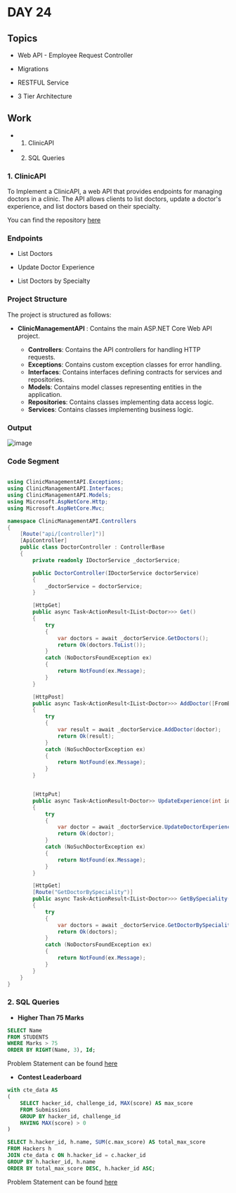 # DAY 24

## Topics

- Web API - Employee Request Controller

- Migrations

- RESTFUL Service

- 3 Tier Architecture


## Work

- 1. ClinicAPI

- 2. SQL Queries

### 1. ClinicAPI

To Implement a ClinicAPI, a web API that provides endpoints for managing doctors in a clinic. The API allows clients to list doctors, update a doctor's experience, and list doctors based on their specialty.

You can find the repository [here](./ClinicManagementSolution)

### Endpoints

- List Doctors

- Update Doctor Experience

- List Doctors by Specialty

### Project Structure

The project is structured as follows:

- **ClinicManagementAPI** : Contains the main ASP.NET Core Web API project.

    - **Controllers**: Contains the API controllers for handling HTTP requests.
    - **Exceptions**: Contains custom exception classes for error handling.
    - **Interfaces**: Contains interfaces defining contracts for services and repositories.
    - **Models**: Contains model classes representing entities in the application.
    - **Repositories**: Contains classes implementing data access logic.
    - **Services**: Contains classes implementing business logic.


### Output 

![image](./day24.gif)


### Code Segment

```c#

using ClinicManagementAPI.Exceptions;
using ClinicManagementAPI.Interfaces;
using ClinicManagementAPI.Models;
using Microsoft.AspNetCore.Http;
using Microsoft.AspNetCore.Mvc;

namespace ClinicManagementAPI.Controllers
{
    [Route("api/[controller]")]
    [ApiController]
    public class DoctorController : ControllerBase
    {
        private readonly IDoctorService _doctorService;

        public DoctorController(IDoctorService doctorService)
        {
            _doctorService = doctorService;
        }

        [HttpGet]
        public async Task<ActionResult<IList<Doctor>>> Get()
        {
            try
            {
                var doctors = await _doctorService.GetDoctors();
                return Ok(doctors.ToList());
            }
            catch (NoDoctorsFoundException ex)
            {
                return NotFound(ex.Message);
            }
        }

        [HttpPost]
        public async Task<ActionResult<IList<Doctor>>> AddDoctor([FromBody]Doctor doctor)
        {
            try
            {
                var result = await _doctorService.AddDoctor(doctor);
                return Ok(result);
            }
            catch (NoSuchDoctorException ex)
            {
                return NotFound(ex.Message);
            }
        }


        [HttpPut]
        public async Task<ActionResult<Doctor>> UpdateExperience(int id, [FromBody]int experience)
        {
            try
            {
                var doctor = await _doctorService.UpdateDoctorExperience(id, experience);
                return Ok(doctor);
            }
            catch (NoSuchDoctorException ex)
            {
                return NotFound(ex.Message);
            }
        }

        [HttpGet]
        [Route("GetDoctorBySpeciality")]
        public async Task<ActionResult<IList<Doctor>>> GetBySpeciality(string speciality)
        {
            try
            {
                var doctors = await _doctorService.GetDoctorBySpeciality(speciality);
                return Ok(doctors);
            }
            catch (NoDoctorsFoundException ex)
            {
                return NotFound(ex.Message);
            }
        }
    }
}


```

### 2. SQL Queries

- **Higher Than 75 Marks**
```sql
SELECT Name
FROM STUDENTS 
WHERE Marks > 75
ORDER BY RIGHT(Name, 3), Id;
```
Problem Statement can be found [here](https://www.hackerrank.com/challenges/more-than-75-marks/problem?isFullScreen=true)

- **Contest Leaderboard**
```sql
with cte_data AS
(
    SELECT hacker_id, challenge_id, MAX(score) AS max_score 
    FROM Submissions 
    GROUP BY hacker_id, challenge_id
    HAVING MAX(score) > 0
)

SELECT h.hacker_id, h.name, SUM(c.max_score) AS total_max_score
FROM Hackers h 
JOIN cte_data c ON h.hacker_id = c.hacker_id
GROUP BY h.hacker_id, h.name
ORDER BY total_max_score DESC, h.hacker_id ASC;
```
Problem Statement can be found [here](https://www.hackerrank.com/challenges/contest-leaderboard/problem?isFullScreen=true)
